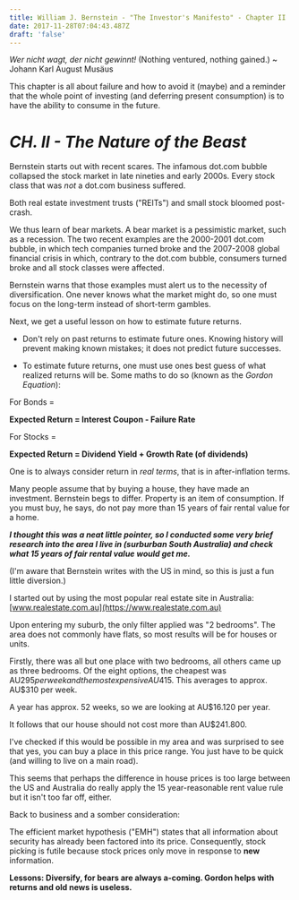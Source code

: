 ```yaml
---
title: William J. Bernstein - "The Investor's Manifesto" - Chapter II
date: 2017-11-28T07:04:43.487Z
draft: 'false'
---
```

*Wer nicht wagt, der nicht gewinnt!* (Nothing ventured, nothing gained.) ~ Johann Karl August Musäus

This chapter is all about failure and how to avoid it (maybe) and a reminder that the whole point of investing (and deferring present consumption) is to have the ability to consume in the future.  

# *CH. II - The Nature of the Beast*

Bernstein starts out with recent scares. The infamous dot.com bubble collapsed the stock market in late nineties and early 2000s. Every stock class that was *not* a dot.com business suffered. 

Both real estate investment trusts ("REITs") and small stock bloomed post-crash. 

We thus learn of bear markets. A bear market is a pessimistic market, such as a recession. The two recent examples are the 2000-2001 dot.com bubble, in which tech companies turned broke and the 2007-2008 global financial crisis in which, contrary to the dot.com bubble, consumers turned broke and all stock classes were affected.

Bernstein warns that those examples must alert us to the necessity of diversification. One never knows what the market might do, so one must focus on the long-term instead of short-term gambles.

Next, we get a useful lesson on how to estimate future returns.

- Don't rely on past returns to estimate future ones. 
Knowing history will prevent making known mistakes; it does not predict future successes. 

- To estimate future returns, one must use ones best guess of what realized returns will be.
Some maths to do so (known as the *Gordon Equation*):

For Bonds =

**Expected Return = Interest Coupon - Failure Rate**

For Stocks =

**Expected Return = Dividend Yield + Growth Rate (of dividends)**

One is to always consider return in *real terms*, that is in after-inflation terms.

Many people assume that by buying a house, they have made an investment. Bernstein begs to differ. Property is an item of consumption. If you must buy, he says, do not pay more than 15 years of fair rental value for a home. 

***I thought this was a neat little pointer, so I conducted some very brief research into the area I live in (surburban South Australia) and check what 15 years of fair rental value would get me.***

(I'm aware that Bernstein writes with the US in mind, so this is just a fun little diversion.)

I started out by using the most popular real estate site in Australia: [www.realestate.com.au](https://www.realestate.com.au)

Upon entering my suburb, the only filter applied was "2 bedrooms". The area does not commonly have flats, so most results will be for houses or units.

Firstly, there was all but one place with two bedrooms, all others came up as three bedrooms. Of the eight options, the cheapest was AU$295 per week and the most expensive AU$415. This averages to approx. AU$310 per week.

A year has approx. 52 weeks, so we are looking at AU$16.120 per year. 

It follows that our house should not cost more than AU$241.800. 

I've checked if this would be possible in my area and was surprised to see that yes, you can buy a place in this price range. You just have to be quick (and willing to live on a main road).

This seems that perhaps the difference in house prices is too large between the US and Australia do really apply the 15 year-reasonable rent value rule but it isn't too far off, either.

Back to business and a somber consideration:

The efficient market hypothesis ("EMH") states that all information about security has already been factored into its price. Consequently, stock picking is futile because stock prices only move in response to **new** information.

**Lessons: Diversify, for bears are always a-coming. Gordon helps with returns and old news is useless.**









